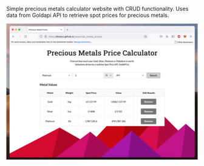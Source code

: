 Simple precious metals calculator website with CRUD functionality. 
Uses data from Goldapi API to retrieve spot prices for precious metals.

<img src="/images/Precious_metals_ui.png" alt="Percious metals calculator UI" width="600"/>
